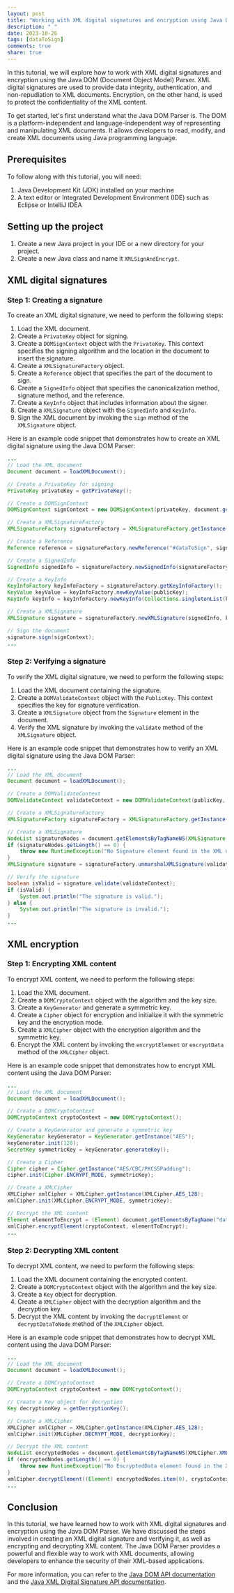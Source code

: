 ```yaml
---
layout: post
title: "Working with XML digital signatures and encryption using Java DOM Parser"
description: " "
date: 2023-10-26
tags: [dataToSign]
comments: true
share: true
---
```


In this tutorial, we will explore how to work with XML digital signatures and encryption using the Java DOM (Document Object Model) Parser. XML digital signatures are used to provide data integrity, authentication, and non-repudiation to XML documents. Encryption, on the other hand, is used to protect the confidentiality of the XML content.

To get started, let's first understand what the Java DOM Parser is. The DOM is a platform-independent and language-independent way of representing and manipulating XML documents. It allows developers to read, modify, and create XML documents using Java programming language.

## Prerequisites

To follow along with this tutorial, you will need:

1. Java Development Kit (JDK) installed on your machine
2. A text editor or Integrated Development Environment (IDE) such as Eclipse or IntelliJ IDEA

## Setting up the project

1. Create a new Java project in your IDE or a new directory for your project.
2. Create a new Java class and name it `XMLSignAndEncrypt`.

## XML digital signatures

### Step 1: Creating a signature

To create an XML digital signature, we need to perform the following steps:

1. Load the XML document.
2. Create a `PrivateKey` object for signing.
3. Create a `DOMSignContext` object with the `PrivateKey`. This context specifies the signing algorithm and the location in the document to insert the signature.
4. Create a `XMLSignatureFactory` object.
5. Create a `Reference` object that specifies the part of the document to sign.
6. Create a `SignedInfo` object that specifies the canonicalization method, signature method, and the reference.
7. Create a `KeyInfo` object that includes information about the signer.
8. Create a `XMLSignature` object with the `SignedInfo` and `KeyInfo`.
9. Sign the XML document by invoking the `sign` method of the `XMLSignature` object.

Here is an example code snippet that demonstrates how to create an XML digital signature using the Java DOM Parser:

```java
...
// Load the XML document
Document document = loadXMLDocument();

// Create a PrivateKey for signing
PrivateKey privateKey = getPrivateKey();

// Create a DOMSignContext
DOMSignContext signContext = new DOMSignContext(privateKey, document.getDocumentElement());

// Create a XMLSignatureFactory
XMLSignatureFactory signatureFactory = XMLSignatureFactory.getInstance("DOM");

// Create a Reference
Reference reference = signatureFactory.newReference("#dataToSign", signatureFactory.newDigestMethod(DigestMethod.SHA256, null));

// Create a SignedInfo
SignedInfo signedInfo = signatureFactory.newSignedInfo(signatureFactory.newCanonicalizationMethod(CanonicalizationMethod.INCLUSIVE, (C14NMethodParameterSpec) null), signatureFactory.newSignatureMethod(SignatureMethod.RSA_SHA256, null), Collections.singletonList(reference));

// Create a KeyInfo
KeyInfoFactory keyInfoFactory = signatureFactory.getKeyInfoFactory();
KeyValue keyValue = keyInfoFactory.newKeyValue(publicKey);
KeyInfo keyInfo = keyInfoFactory.newKeyInfo(Collections.singletonList(keyValue));

// Create a XMLSignature
XMLSignature signature = signatureFactory.newXMLSignature(signedInfo, keyInfo);

// Sign the document
signature.sign(signContext);
...
```

### Step 2: Verifying a signature

To verify the XML digital signature, we need to perform the following steps:

1. Load the XML document containing the signature.
2. Create a `DOMValidateContext` object with the `PublicKey`. This context specifies the key for signature verification.
3. Create a `XMLSignature` object from the `Signature` element in the document.
4. Verify the XML signature by invoking the `validate` method of the `XMLSignature` object.

Here is an example code snippet that demonstrates how to verify an XML digital signature using the Java DOM Parser:

```java
...
// Load the XML document
Document document = loadXMLDocument();

// Create a DOMValidateContext
DOMValidateContext validateContext = new DOMValidateContext(publicKey, document.getDocumentElement());

// Create a XMLSignatureFactory
XMLSignatureFactory signatureFactory = XMLSignatureFactory.getInstance("DOM");

// Create a XMLSignature
NodeList signatureNodes = document.getElementsByTagNameNS(XMLSignature.XMLNS, "Signature");
if (signatureNodes.getLength() == 0) {
    throw new RuntimeException("No Signature element found in the XML document.");
}
XMLSignature signature = signatureFactory.unmarshalXMLSignature(validateContext, (Element) signatureNodes.item(0));

// Verify the signature
boolean isValid = signature.validate(validateContext);
if (isValid) {
    System.out.println("The signature is valid.");
} else {
    System.out.println("The signature is invalid.");
}
...
```

## XML encryption

### Step 1: Encrypting XML content

To encrypt XML content, we need to perform the following steps:

1. Load the XML document.
2. Create a `DOMCryptoContext` object with the algorithm and the key size.
3. Create a `KeyGenerator` and generate a symmetric key.
4. Create a `Cipher` object for encryption and initialize it with the symmetric key and the encryption mode.
5. Create a `XMLCipher` object with the encryption algorithm and the symmetric key.
6. Encrypt the XML content by invoking the `encryptElement` or `encryptData` method of the `XMLCipher` object.

Here is an example code snippet that demonstrates how to encrypt XML content using the Java DOM Parser:

```java
...
// Load the XML document
Document document = loadXMLDocument();

// Create a DOMCryptoContext
DOMCryptoContext cryptoContext = new DOMCryptoContext();

// Create a KeyGenerator and generate a symmetric key
KeyGenerator keyGenerator = KeyGenerator.getInstance("AES");
keyGenerator.init(128);
SecretKey symmetricKey = keyGenerator.generateKey();

// Create a Cipher
Cipher cipher = Cipher.getInstance("AES/CBC/PKCS5Padding");
cipher.init(Cipher.ENCRYPT_MODE, symmetricKey);

// Create a XMLCipher
XMLCipher xmlCipher = XMLCipher.getInstance(XMLCipher.AES_128);
xmlCipher.init(XMLCipher.ENCRYPT_MODE, symmetricKey);

// Encrypt the XML content
Element elementToEncrypt = (Element) document.getElementsByTagName("dataToEncrypt").item(0);
xmlCipher.encryptElement(cryptoContext, elementToEncrypt);
...
```

### Step 2: Decrypting XML content

To decrypt XML content, we need to perform the following steps:

1. Load the XML document containing the encrypted content.
2. Create a `DOMCryptoContext` object with the algorithm and the key size.
3. Create a `Key` object for decryption.
4. Create a `XMLCipher` object with the decryption algorithm and the decryption key.
5. Decrypt the XML content by invoking the `decryptElement` or `decryptDataToNode` method of the `XMLCipher` object.

Here is an example code snippet that demonstrates how to decrypt XML content using the Java DOM Parser:

```java
...
// Load the XML document
Document document = loadXMLDocument();

// Create a DOMCryptoContext
DOMCryptoContext cryptoContext = new DOMCryptoContext();

// Create a Key object for decryption
Key decryptionKey = getDecryptionKey();

// Create a XMLCipher
XMLCipher xmlCipher = XMLCipher.getInstance(XMLCipher.AES_128);
xmlCipher.init(XMLCipher.DECRYPT_MODE, decryptionKey);

// Decrypt the XML content
NodeList encryptedNodes = document.getElementsByTagNameNS(XMLCipher.XMLNS, "EncryptedData");
if (encryptedNodes.getLength() == 0) {
    throw new RuntimeException("No EncryptedData element found in the XML document.");
}
xmlCipher.decryptElement((Element) encryptedNodes.item(0), cryptoContext);
...
```

## Conclusion

In this tutorial, we have learned how to work with XML digital signatures and encryption using the Java DOM Parser. We have discussed the steps involved in creating an XML digital signature and verifying it, as well as encrypting and decrypting XML content. The Java DOM Parser provides a powerful and flexible way to work with XML documents, allowing developers to enhance the security of their XML-based applications.

For more information, you can refer to the [Java DOM API documentation](https://docs.oracle.com/en/java/javase/16/docs/api/org/w3c/dom/package-summary.html) and the [Java XML Digital Signature API documentation](https://docs.oracle.com/en/java/javase/16/docs/api/javax/xml/crypto/dsig/package-summary.html).